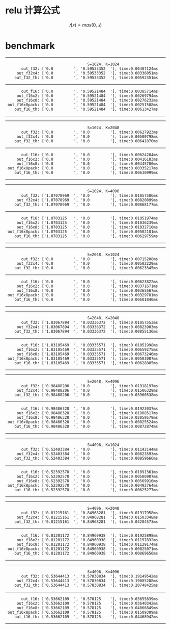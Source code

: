 # relu 计算公式
$$𝑓(𝑥)=max⁡(0,𝑥)$$

# benchmark
-------------------------------------------------------------------------------------
                                        S=1024, K=1024
           out_f32: ['0.0         ', '0.59533352  '], time:0.00407124ms
         out_f32x4: ['0.0         ', '0.59533352  '], time:0.00336051ms
        out_f32_th: ['0.0         ', '0.59533352  '], time:0.00592351ms
-------------------------------------------------------------------------------------
           out_f16: ['0.0         ', '0.59521484  '], time:0.00385714ms
         out_f16x2: ['0.0         ', '0.59521484  '], time:0.00269794ms
         out_f16x8: ['0.0         ', '0.59521484  '], time:0.00276232ms
     out_f16x8pack: ['0.0         ', '0.59521484  '], time:0.00251508ms
        out_f16_th: ['0.0         ', '0.59521484  '], time:0.00613427ms
-------------------------------------------------------------------------------------
-------------------------------------------------------------------------------------
                                        S=1024, K=2048
           out_f32: ['0.0         ', '0.0         '], time:0.00627923ms
         out_f32x4: ['0.0         ', '0.0         '], time:0.00500798ms
        out_f32_th: ['0.0         ', '0.0         '], time:0.00641870ms
-------------------------------------------------------------------------------------
           out_f16: ['0.0         ', '0.0         '], time:0.00624204ms
         out_f16x2: ['0.0         ', '0.0         '], time:0.00416183ms
         out_f16x8: ['0.0         ', '0.0         '], time:0.00445700ms
     out_f16x8pack: ['0.0         ', '0.0         '], time:0.00335217ms
        out_f16_th: ['0.0         ', '0.0         '], time:0.00630999ms
-------------------------------------------------------------------------------------
-------------------------------------------------------------------------------------
                                        S=1024, K=4096
           out_f32: ['1.07078969  ', '0.0         '], time:0.01057506ms
         out_f32x4: ['1.07078969  ', '0.0         '], time:0.00820899ms
        out_f32_th: ['1.07078969  ', '0.0         '], time:0.00868177ms
-------------------------------------------------------------------------------------
           out_f16: ['1.0703125   ', '0.0         '], time:0.01051974ms
         out_f16x2: ['1.0703125   ', '0.0         '], time:0.01036239ms
         out_f16x8: ['1.0703125   ', '0.0         '], time:0.01032710ms
     out_f16x8pack: ['1.0703125   ', '0.0         '], time:0.00502181ms
        out_f16_th: ['1.0703125   ', '0.0         '], time:0.00629759ms
-------------------------------------------------------------------------------------
-------------------------------------------------------------------------------------
                                        S=2048, K=1024
           out_f32: ['0.0         ', '0.0         '], time:0.00715208ms
         out_f32x4: ['0.0         ', '0.0         '], time:0.00502229ms
        out_f32_th: ['0.0         ', '0.0         '], time:0.00623345ms
-------------------------------------------------------------------------------------
           out_f16: ['0.0         ', '0.0         '], time:0.00623822ms
         out_f16x2: ['0.0         ', '0.0         '], time:0.00371671ms
         out_f16x8: ['0.0         ', '0.0         '], time:0.00365567ms
     out_f16x8pack: ['0.0         ', '0.0         '], time:0.00329781ms
        out_f16_th: ['0.0         ', '0.0         '], time:0.00601840ms
-------------------------------------------------------------------------------------
-------------------------------------------------------------------------------------
                                        S=2048, K=2048
           out_f32: ['1.83067894  ', '0.03336372  '], time:0.01057553ms
         out_f32x4: ['1.83067894  ', '0.03336372  '], time:0.00823903ms
        out_f32_th: ['1.83067894  ', '0.03336372  '], time:0.00855136ms
-------------------------------------------------------------------------------------
           out_f16: ['1.83105469  ', '0.03335571  '], time:0.01051998ms
         out_f16x2: ['1.83105469  ', '0.03335571  '], time:0.00659275ms
         out_f16x8: ['1.83105469  ', '0.03335571  '], time:0.00673246ms
     out_f16x8pack: ['1.83105469  ', '0.03335571  '], time:0.00503087ms
        out_f16_th: ['1.83105469  ', '0.03335571  '], time:0.00628805ms
-------------------------------------------------------------------------------------
-------------------------------------------------------------------------------------
                                        S=2048, K=4096
           out_f32: ['0.98488206  ', '0.0         '], time:0.01918197ms
         out_f32x4: ['0.98488206  ', '0.0         '], time:0.01506329ms
        out_f32_th: ['0.98488206  ', '0.0         '], time:0.03960538ms
-------------------------------------------------------------------------------------
           out_f16: ['0.98486328  ', '0.0         '], time:0.01923037ms
         out_f16x2: ['0.98486328  ', '0.0         '], time:0.01908517ms
         out_f16x8: ['0.98486328  ', '0.0         '], time:0.02059579ms
     out_f16x8pack: ['0.98486328  ', '0.0         '], time:0.00825524ms
        out_f16_th: ['0.98486328  ', '0.0         '], time:0.00872874ms
-------------------------------------------------------------------------------------
-------------------------------------------------------------------------------------
                                        S=4096, K=1024
           out_f32: ['0.52403384  ', '0.0         '], time:0.01142144ms
         out_f32x4: ['0.52403384  ', '0.0         '], time:0.00823593ms
        out_f32_th: ['0.52403384  ', '0.0         '], time:0.00859666ms
-------------------------------------------------------------------------------------
           out_f16: ['0.52392578  ', '0.0         '], time:0.01091361ms
         out_f16x2: ['0.52392578  ', '0.0         '], time:0.00580907ms
         out_f16x8: ['0.52392578  ', '0.0         '], time:0.00569916ms
     out_f16x8pack: ['0.52392578  ', '0.0         '], time:0.00492764ms
        out_f16_th: ['0.52392578  ', '0.0         '], time:0.00625277ms
-------------------------------------------------------------------------------------
-------------------------------------------------------------------------------------
                                        S=4096, K=2048
           out_f32: ['0.81215161  ', '0.84968281  '], time:0.01917958ms
         out_f32x4: ['0.81215161  ', '0.84968281  '], time:0.01503348ms
        out_f32_th: ['0.81215161  ', '0.84968281  '], time:0.04284573ms
-------------------------------------------------------------------------------------
           out_f16: ['0.81201172  ', '0.84960938  '], time:0.01925898ms
         out_f16x2: ['0.81201172  ', '0.84960938  '], time:0.01157832ms
         out_f16x8: ['0.81201172  ', '0.84960938  '], time:0.01129174ms
     out_f16x8pack: ['0.81201172  ', '0.84960938  '], time:0.00825071ms
        out_f16_th: ['0.81201172  ', '0.84960938  '], time:0.00869656ms
-------------------------------------------------------------------------------------
-------------------------------------------------------------------------------------
                                        S=4096, K=4096
           out_f32: ['0.53644413  ', '0.57830834  '], time:0.19149542ms
         out_f32x4: ['0.53644413  ', '0.57830834  '], time:0.19085288ms
        out_f32_th: ['0.53644413  ', '0.57830834  '], time:0.20748425ms
-------------------------------------------------------------------------------------
           out_f16: ['0.53662109  ', '0.578125    '], time:0.03655839ms
         out_f16x2: ['0.53662109  ', '0.578125    '], time:0.03640342ms
         out_f16x8: ['0.53662109  ', '0.578125    '], time:0.04066849ms
     out_f16x8pack: ['0.53662109  ', '0.578125    '], time:0.01509309ms
        out_f16_th: ['0.53662109  ', '0.578125    '], time:0.04468942ms
-------------------------------------------------------------------------------------